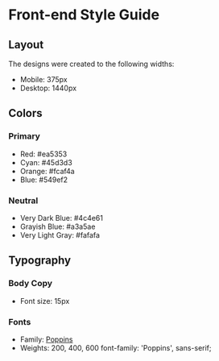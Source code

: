 # Front-end Style Guide

## Layout

The designs were created to the following widths:

- Mobile: 375px
- Desktop: 1440px

## Colors

### Primary

- Red: #ea5353
- Cyan: #45d3d3
- Orange: #fcaf4a
- Blue: #549ef2

### Neutral

- Very Dark Blue: #4c4e61
- Grayish Blue: #a3a5ae
- Very Light Gray: #fafafa

## Typography

### Body Copy

- Font size: 15px

### Fonts

- Family: [Poppins](https://fonts.google.com/specimen/Poppins)
- Weights: 200, 400, 600
  font-family: 'Poppins', sans-serif;
